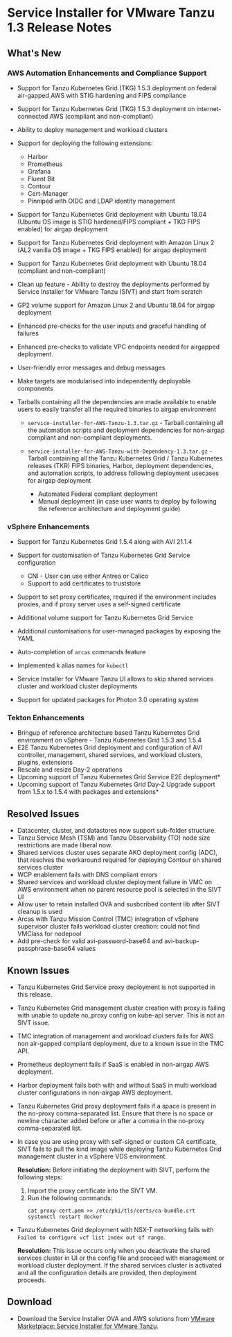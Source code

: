 # Service Installer for VMware Tanzu 1.3 Release Notes

## What's New

### AWS Automation Enhancements and Compliance Support

- Support for Tanzu Kubernetes Grid (TKG) 1.5.3 deployment on federal air-gapped AWS with STIG hardening and FIPS compliance
- Support for Tanzu Kubernetes Grid (TKG) 1.5.3 deployment on internet-connected AWS (compliant and non-compliant)
- Ability to deploy management and workload clusters
- Support for deploying the following extensions:

  - Harbor
  - Prometheus
  - Grafana
  - Fluent Bit
  - Contour
  - Cert-Manager
  - Pinniped with OIDC and LDAP identity management
- Support for Tanzu Kubernetes Grid deployment with Ubuntu 18.04 (Ubuntu OS image is STIG hardened/FIPS compliant + TKG FIPS enabled) for airgap deployment
- Support for Tanzu Kubernetes Grid deployment with Amazon Linux 2 (AL2 vanilla OS image + TKG FIPS enabled) for airgap deployment
- Support for Tanzu Kubernetes Grid deployment with Ubuntu 18.04 (compliant and non-compliant)
- Clean up feature - Ability to destroy the deployments performed by Service Installer for VMware Tanzu (SIVT) and start from scratch
- GP2 volume support for Amazon Linux 2 and Ubuntu 18.04 for airgap deployment
- Enhanced pre-checks for the user inputs and graceful handling of failures
- Enhanced pre-checks to validate VPC endpoints needed for airgapped deployment.
- User-friendly error messages and debug messages
- Make targets are modularised into independently deployable components
- Tarballs containing all the dependencies are made available to enable users to easily transfer all the required binaries to airgap environment
  - `service-installer-for-AWS-Tanzu-1.3.tar.gz` - Tarball containing all the automation scripts and deployment dependencies for non-airgap compliant and non-compliant deployments.
  - `service-installer-for-AWS-Tanzu-with-Dependency-1.3.tar.gz` - Tarball containing all the Tanzu Kubernetes Grid / Tanzu Kubernetes releases (TKR) FIPS binaries, Harbor, deployment dependencies, and automation scripts, to address following deployment usecases for airgap deployment

      - Automated Federal compliant deployment
      - Manual deployment (in case user wants to deploy by following the reference architecture and deployment guide)

### vSphere Enhancements

- Support for Tanzu Kubernetes Grid 1.5.4 along with AVI 21.1.4
- Support for customisation of Tanzu Kubernetes Grid Service configuration

  - CNI - User can use either Antrea or Calico
  - Support to add certificates to truststore
- Support to set proxy certificates, required if the environment includes proxies, and if proxy server uses a self-signed certificate
- Additional volume support for Tanzu Kubernetes Grid Service
- Additional customisations for user-managed packages by exposing the YAML
- Auto-completion of `arcas` commands feature
- Implemented k alias names for `kubectl`
- Service Installer for VMware Tanzu UI allows to skip shared services cluster and workload cluster deployments
- Support for updated packages for Photon 3.0 operating system

### Tekton Enhancements

 - Bringup of reference architecture based Tanzu Kubernetes Grid environment on vSphere - Tanzu Kubernetes Grid 1.5.3 and 1.5.4
 - E2E Tanzu Kubernetes Grid deployment and configuration of AVI controller, management, shared services, and workload clusters, plugins, extensions
 - Rescale and resize Day-2 operations
 - Upcoming support of Tanzu Kubernetes Grid Service E2E deployment*
 - Upcoming support of Tanzu Kubernetes Grid Day-2 Upgrade support from 1.5.x to 1.5.4 with packages and extensions*

## Resolved Issues

- Datacenter, cluster, and datastores now support sub-folder structure.
- Tanzu Service Mesh (TSM) and Tanzu Observability (TO) node size restrictions are made liberal now.
- Shared services cluster uses separate AKO deployment config (ADC), that resolves the workaround required for deploying Contour on shared services cluster
- WCP enablement fails with DNS compliant errors
- Shared services and workload cluster deployment failure in VMC on AWS environment when no parent resource pool is selected in the SIVT UI
- Allow user to retain installed OVA and susbcribed content lib after SIVT cleanup is used
- Arcas with Tanzu Mission Control (TMC) integration of vSphere supervisor cluster fails workload cluster creation: could not find VMClass for nodepool
- Add pre-check for valid avi-password-base64 and avi-backup-passphrase-base64 values


## Known Issues

- Tanzu Kubernetes Grid Service proxy deployment is not supported in this release.
- Tanzu Kubernetes Grid management cluster creation with proxy is failing with unable to update no_proxy config on kube-api server. This is not an SIVT issue.
- TMC integration of management and workload clusters fails for AWS non air-gapped compliant deployment, due to a known issue in the TMC API.
- Prometheus deployment fails if SaaS is enabled in non-airgap AWS deployment.
- Harbor deployment fails both with and without SaaS in multi workload cluster configurations in non-airgap AWS deployment.
- Tanzu Kubernetes Grid proxy deployment fails if a space is present in the no-proxy comma-separated list. Ensure that there is no space or newline character added before or after a comma in the no-proxy comma-separated list.
- In case you are using proxy with self-signed or custom CA certificate, SIVT fails to pull the kind image while deploying Tanzu Kubernetes Grid management cluster in a vSphere VDS environment.</br>
   
   **Resolution:** Before initiating the deployment with SIVT, perform the following steps:
     
    1. Import the proxy certificate into the SIVT VM.
    1. Run the following commands: 
        ```
        cat proxy-cert.pem >> /etc/pki/tls/certs/ca-bundle.crt
        systemctl restart docker
        ```
- Tanzu Kubernetes Grid deployment with NSX-T networking fails with `Failed to configure vcf list index out of range`.
   
   **Resolution:** This issue occurs only when you deactivate the shared services cluster in UI or the config file and proceed with management or workload cluster deployment.
   If the shared services cluster is activated and all the configuration details are provided, then deployment proceeds.

## Download

- Download the Service Installer OVA and AWS solutions from [VMware Marketplace: Service Installer for VMware Tanzu](https://marketplace.cloud.vmware.com/services/details/service-installer-for-vmware-tanzu-1?slug=true).
